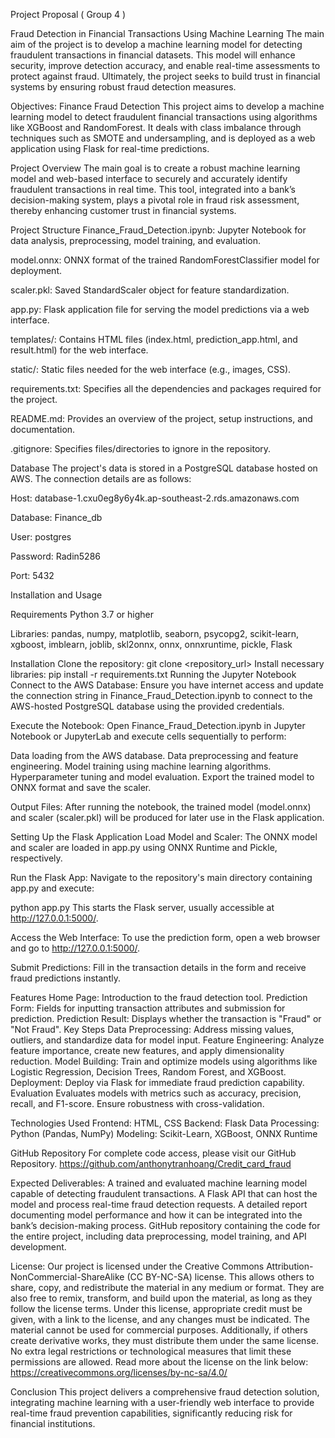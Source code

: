 Project Proposal ( Group 4 )

Fraud Detection in Financial Transactions Using Machine Learning
The main aim of the project is to develop a machine learning model for detecting fraudulent transactions in financial datasets. This model will enhance security, improve detection accuracy, and enable real-time assessments to protect against fraud. Ultimately, the project seeks to build trust in financial systems by ensuring robust fraud detection measures.

Objectives:
Finance Fraud Detection This project aims to develop a machine learning model to detect fraudulent financial transactions using algorithms like XGBoost and RandomForest. It deals with class imbalance through techniques such as SMOTE and undersampling, and is deployed as a web application using Flask for real-time predictions.

Project Overview
The main goal is to create a robust machine learning model and web-based interface to securely and accurately identify fraudulent transactions in real time. This tool, integrated into a bank’s decision-making system, plays a pivotal role in fraud risk assessment, thereby enhancing customer trust in financial systems.

Project Structure
Finance_Fraud_Detection.ipynb: Jupyter Notebook for data analysis, preprocessing, model training, and evaluation.

model.onnx: ONNX format of the trained RandomForestClassifier model for deployment.

scaler.pkl: Saved StandardScaler object for feature standardization.

app.py: Flask application file for serving the model predictions via a web interface.

templates/: Contains HTML files (index.html, prediction_app.html, and result.html) for the web interface.

static/: Static files needed for the web interface (e.g., images, CSS).

requirements.txt: Specifies all the dependencies and packages required for the project.

README.md: Provides an overview of the project, setup instructions, and documentation.

.gitignore: Specifies files/directories to ignore in the repository.

Database
The project's data is stored in a PostgreSQL database hosted on AWS. The connection details are as follows:

Host: database-1.cxu0eg8y6y4k.ap-southeast-2.rds.amazonaws.com

Database: Finance_db

User: postgres

Password: Radin5286

Port: 5432

Installation and Usage

Requirements
Python 3.7 or higher

Libraries: pandas, numpy, matplotlib, seaborn, psycopg2, scikit-learn, xgboost, imblearn, joblib, skl2onnx, onnx, onnxruntime, pickle, Flask

Installation
Clone the repository: git clone <repository_url>
Install necessary libraries: pip install -r requirements.txt
Running the Jupyter Notebook Connect to the AWS Database: Ensure you have internet access and update the connection string in Finance_Fraud_Detection.ipynb to connect to the AWS-hosted PostgreSQL database using the provided credentials.

Execute the Notebook:
Open Finance_Fraud_Detection.ipynb in Jupyter Notebook or JupyterLab and execute cells sequentially to perform:

Data loading from the AWS database. Data preprocessing and feature engineering. Model training using machine learning algorithms. Hyperparameter tuning and model evaluation. Export the trained model to ONNX format and save the scaler.

Output Files:
After running the notebook, the trained model (model.onnx) and scaler (scaler.pkl) will be produced for later use in the Flask application.

Setting Up the Flask Application
Load Model and Scaler: The ONNX model and scaler are loaded in app.py using ONNX Runtime and Pickle, respectively.

Run the Flask App:
Navigate to the repository's main directory containing app.py and execute:

python app.py
This starts the Flask server, usually accessible at http://127.0.0.1:5000/.

Access the Web Interface: To use the prediction form, open a web browser and go to http://127.0.0.1:5000/.

Submit Predictions: Fill in the transaction details in the form and receive fraud predictions instantly.

Features
Home Page: Introduction to the fraud detection tool. Prediction Form: Fields for inputting transaction attributes and submission for prediction. Prediction Result: Displays whether the transaction is "Fraud" or "Not Fraud". Key Steps Data Preprocessing: Address missing values, outliers, and standardize data for model input. Feature Engineering: Analyze feature importance, create new features, and apply dimensionality reduction. Model Building: Train and optimize models using algorithms like Logistic Regression, Decision Trees, Random Forest, and XGBoost. Deployment: Deploy via Flask for immediate fraud prediction capability. Evaluation Evaluates models with metrics such as accuracy, precision, recall, and F1-score. Ensure robustness with cross-validation.

Technologies Used
Frontend: HTML, CSS Backend: Flask Data Processing: Python (Pandas, NumPy) Modeling: Scikit-Learn, XGBoost, ONNX Runtime

GitHub Repository
For complete code access, please visit our GitHub Repository. https://github.com/anthonytranhoang/Credit_card_fraud

Expected Deliverables:
A trained and evaluated machine learning model capable of detecting fraudulent transactions. A Flask API that can host the model and process real-time fraud detection requests. A detailed report documenting model performance and how it can be integrated into the bank’s decision-making process. GitHub repository containing the code for the entire project, including data preprocessing, model training, and API development.

License:
Our project is licensed under the Creative Commons Attribution-NonCommercial-ShareAlike (CC BY-NC-SA) license. This allows others to share, copy, and redistribute the material in any medium or format. They are also free to remix, transform, and build upon the material, as long as they follow the license terms. Under this license, appropriate credit must be given, with a link to the license, and any changes must be indicated. The material cannot be used for commercial purposes. Additionally, if others create derivative works, they must distribute them under the same license. No extra legal restrictions or technological measures that limit these permissions are allowed. Read more about the license on the link below: https://creativecommons.org/licenses/by-nc-sa/4.0/

Conclusion
This project delivers a comprehensive fraud detection solution, integrating machine learning with a user-friendly web interface to provide real-time fraud prevention capabilities, significantly reducing risk for financial institutions.






